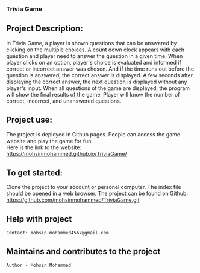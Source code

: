 ### Trivia Game

## Project Description:

In Trivia Game, a player is shown questions that can be answered by clicking on the multiple choices. A count down clock appears with each question and player need to answer the question in a given time. When player clicks on an option, player's choice is evaluated and informed if correct or incorrect answer was chosen. And if the time runs out before the question is answered, the correct answer is displayed. A few seconds after displaying the correct answer, the next question is displayed without any player's input. When all questions of the game are displayed, the program will show the final results of the game. Player will know the number of correct, incorrect, and unanswered questions.     
 
## Project use:
The project is deployed in Github pages. People can access the game website and play the game for fun.  
    Here is the link to the website: https://mohsinmohammed.github.io/TriviaGame/

## To get started:
Clone the project to your account or personel computer. The index file should be opened in a web browser. 
The project can be found on Github: https://github.com/mohsinmohammed/TriviaGame.git

## Help with project
    Contact: mohsin.mohammed4567@gmail.com

## Maintains and contributes to the project
    Author - Mohsin Mohammed